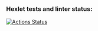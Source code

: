 ### Hexlet tests and linter status:
[![Actions Status](https://github.com/fidilly/qa-engineer-project-84/workflows/hexlet-check/badge.svg)](https://github.com/fidilly/qa-engineer-project-84/actions)